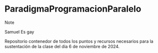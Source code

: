 # ParadigmaProgramacionParalelo

> [!NOTE]
> Samuel Es gay


Repositorio contenedor de todos los puntos y recursos necesarios para la sustentación de la clase del dia 6 de noviembre de 2024.
